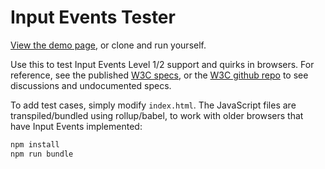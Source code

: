 # Input Events Tester
[View the demo page](https://johanneswilm.github.io/Input-Events-Tester/), or clone and run yourself.

Use this to test Input Events Level 1/2 support and quirks in browsers.
For reference, see the published [W3C specs](https://www.w3.org/TR/input-events-2/), or the [W3C github repo](https://github.com/w3c/input-events/) to see discussions and undocumented specs.

To add test cases, simply modify `index.html`. The JavaScript files are transpiled/bundled using rollup/babel, to work with older browsers that have Input Events implemented:

```sh
npm install
npm run bundle
```

